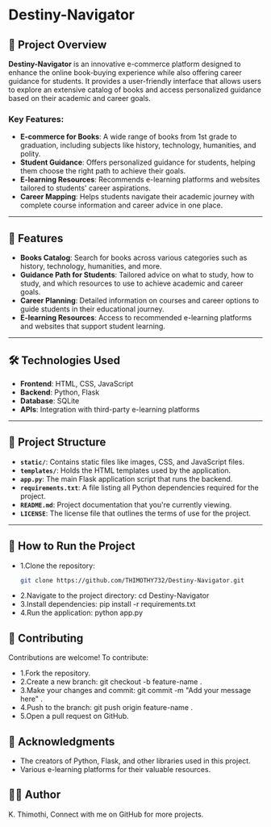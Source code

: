 # Destiny-Navigator

## 📖 Project Overview
**Destiny-Navigator** is an innovative e-commerce platform designed to enhance the online book-buying experience while also offering career guidance for students. It provides a user-friendly interface that allows users to explore an extensive catalog of books and access personalized guidance based on their academic and career goals.

### Key Features:
- **E-commerce for Books**: A wide range of books from 1st grade to graduation, including subjects like history, technology, humanities, and polity.
- **Student Guidance**: Offers personalized guidance for students, helping them choose the right path to achieve their goals.
- **E-learning Resources**: Recommends e-learning platforms and websites tailored to students' career aspirations.
- **Career Mapping**: Helps students navigate their academic journey with complete course information and career advice in one place.

---

## 🌟 Features
- **Books Catalog**: Search for books across various categories such as history, technology, humanities, and more.
- **Guidance Path for Students**: Tailored advice on what to study, how to study, and which resources to use to achieve academic and career goals.
- **Career Planning**: Detailed information on courses and career options to guide students in their educational journey.
- **E-learning Resources**: Access to recommended e-learning platforms and websites that support student learning.

---

## 🛠️ Technologies Used
- **Frontend**: HTML, CSS, JavaScript
- **Backend**: Python, Flask
- **Database**: SQLite
- **APIs**: Integration with third-party e-learning platforms

---

## 📂 Project Structure

- **`static/`**: Contains static files like images, CSS, and JavaScript files.
- **`templates/`**: Holds the HTML templates used by the application.
- **`app.py`**: The main Flask application script that runs the backend.
- **`requirements.txt`**: A file listing all Python dependencies required for the project.
- **`README.md`**: Project documentation that you're currently viewing.
- **`LICENSE`**: The license file that outlines the terms of use for the project.


---

## 🚀 How to Run the Project
- 1.Clone the repository:
    ```bash
    git clone https://github.com/THIMOTHY732/Destiny-Navigator.git
    ```
- 2.Navigate to the project directory:
  cd Destiny-Navigator
- 3.Install dependencies:
  pip install -r requirements.txt 
- 4.Run the application:
  python app.py 

## 🤝 Contributing
Contributions are welcome!
To contribute:

- 1.Fork the repository.
- 2.Create a new branch:
  git checkout -b feature-name .
- 3.Make your changes and commit:
  git commit -m "Add your message here" .
- 4.Push to the branch:
  git push origin feature-name .
- 5.Open a pull request on GitHub.

## 🙌 Acknowledgments
- The creators of Python, Flask, and other libraries used in this project.
- Various e-learning platforms for their valuable resources.

## 🧑‍💻 Author
K. Thimothi,
Connect with me on GitHub for more projects.


